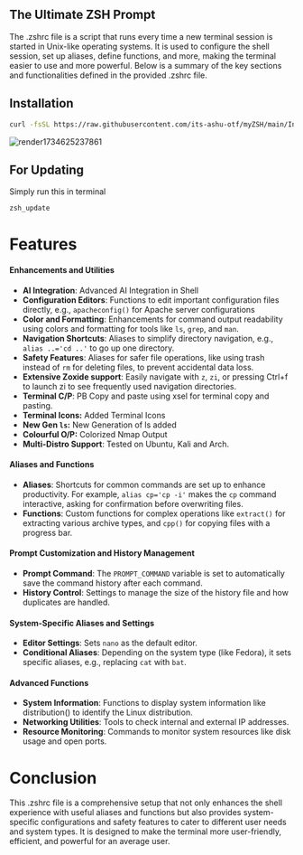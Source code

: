 ## The Ultimate ZSH Prompt


The .zshrc file is a script that runs every time a new terminal session is started in Unix-like operating systems. It is used to configure the shell session, set up aliases, define functions, and more, making the terminal easier to use and more powerful. Below is a summary of the key sections and functionalities defined in the provided .zshrc file.

## Installation 

```zsh
curl -fsSL https://raw.githubusercontent.com/its-ashu-otf/myZSH/main/Install-myZSH.sh | bash
```
![render1734625237861](https://github.com/user-attachments/assets/a661b896-7260-44a1-8c37-72f63c57409e)

## For Updating 

Simply run this in terminal 

```zsh
zsh_update
```
# Features

#### Enhancements and Utilities
- **AI Integration**: Advanced AI Integration in Shell
- **Configuration Editors**: Functions to edit important configuration files directly, e.g., `apacheconfig()` for Apache server configurations
- **Color and Formatting**: Enhancements for command output readability using colors and formatting for tools like `ls`, `grep`, and `man`.
- **Navigation Shortcuts**: Aliases to simplify directory navigation, e.g., `alias ..='cd ..'` to go up one directory.
- **Safety Features**: Aliases for safer file operations, like using trash instead of `rm` for deleting files, to prevent accidental data loss.
- **Extensive Zoxide support**: Easily navigate with `z`, `zi`, or pressing Ctrl+f to launch zi to see frequently used navigation directories.
- **Terminal C/P**: PB Copy and paste using xsel for terminal copy and pasting.
- **Terminal Icons:** Added Terminal Icons
- **New Gen `ls`:** New Generation of ls added
- **Colourful O/P:** Colorized Nmap Output
- **Multi-Distro Support**: Tested on Ubuntu, Kali and Arch.

#### Aliases and Functions

- **Aliases**: Shortcuts for common commands are set up to enhance productivity. For example, `alias cp='cp -i'` makes the `cp` command interactive, asking for confirmation before overwriting files.
- **Functions**: Custom functions for complex operations like `extract()` for extracting various archive types, and `cpp()` for copying files with a progress bar.

#### Prompt Customization and History Management

- **Prompt Command**: The `PROMPT_COMMAND` variable is set to automatically save the command history after each command.
- **History Control**: Settings to manage the size of the history file and how duplicates are handled.

#### System-Specific Aliases and Settings

- **Editor Settings**: Sets `nano` as the default editor.
- **Conditional Aliases**: Depending on the system type (like Fedora), it sets specific aliases, e.g., replacing `cat` with `bat`.

#### Advanced Functions

- **System Information**: Functions to display system information like distribution() to identify the Linux distribution.
- **Networking Utilities**: Tools to check internal and external IP addresses.
- **Resource Monitoring**: Commands to monitor system resources like disk usage and open ports.
  
# Conclusion

This .zshrc file is a comprehensive setup that not only enhances the shell experience with useful aliases and functions but also provides system-specific configurations and safety features to cater to different user needs and system types. It is designed to make the terminal more user-friendly, efficient, and powerful for an average user.
